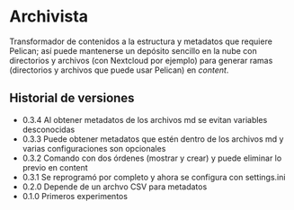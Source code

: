 # Archivista

Transformador de contenidos a la estructura y metadatos que requiere Pelican; así puede mantenerse un depósito sencillo en la nube con directorios y archivos (con Nextcloud por ejemplo) para generar ramas (directorios y archivos que puede usar Pelican) en _content_.

## Historial de versiones

- 0.3.4 Al obtener metadatos de los archivos md se evitan variables desconocidas
- 0.3.3 Puede obtener metadatos que estén dentro de los archivos md y varias configuraciones son opcionales
- 0.3.2 Comando con dos órdenes (mostrar y crear) y puede eliminar lo previo en content
- 0.3.1 Se reprogramó por completo y ahora se configura con settings.ini
- 0.2.0 Depende de un archvo CSV para metadatos
- 0.1.0 Primeros experimentos
